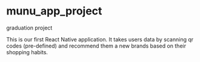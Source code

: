 # munu_app_project
graduation project

This is our first React Native application.
It takes users data by scanning qr codes (pre-defined) and recommend them a new brands based on their shopping habits.
